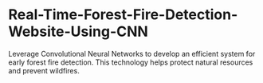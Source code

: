 # Real-Time-Forest-Fire-Detection-Website-Using-CNN
Leverage Convolutional Neural Networks to develop an efficient system for early forest fire detection. This technology helps protect natural resources and prevent wildfires.
